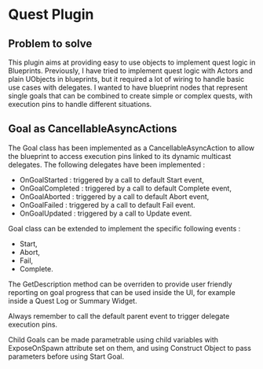 
# Quest Plugin

## Problem to solve

This plugin aims at providing easy to use objects to implement quest logic in Blueprints.
Previously, I have tried to implement quest logic with Actors and plain UObjects in blueprints, but it required a lot of wiring to handle basic use cases with delegates.
I wanted to have blueprint nodes that represent single goals that can be combined to create simple or complex quests, with execution pins to handle different situations.

## Goal as CancellableAsyncActions

The Goal class has been implemented as a CancellableAsyncAction to allow the blueprint to access execution pins linked to its dynamic multicast delegates. 
The following delegates have been implemented :
- OnGoalStarted : triggered by a call to default Start event,
- OnGoalCompleted : triggered by a call to default Complete event,
- OnGoalAborted : triggered by a call to default Abort event,
- OnGoalFailed : triggered by a call to default Fail event.
- OnGoalUpdated : triggered by a call to Update event.

Goal class can be extended to implement the specific following events : 
- Start,
- Abort,
- Fail,
- Complete.

The GetDescription method can be overriden to provide user friendly reporting on goal progress that can be used inside the UI, for example inside a Quest Log or Summary Widget.

Always remember to call the default parent event to trigger delegate execution pins.

Child Goals can be made parametrable using child variables with ExposeOnSpawn attribute set on them, and using Construct Object to pass parameters before using Start Goal.